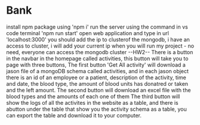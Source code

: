 # Bank 
install npm package using 'npm i'
run the server using the command in vs code terminal 'npm run start'
open web application and type in url 'localhost:3000'
you should add the ip to clusterof the mongodb, i have an access to cluster, i will add your current ip when you will run my project - no need, everyone can access the mongodb cluster
--HW2--
There is a button in the navbar in the homepage called activities, this button will take you to page with three buttons, 
The first button 'Get All activity' will download a jason file of a mongoDB schema called activities, and in each jason object there is an id of an employee or a patient, description of the activity, 
time and date, the blood type, the amount of blood units has donatred or taken and the left amount.
The second button will download an excel file with the blood types and the amounts of each one of them
The third button will show the logs of all the activites in the website as a table, and there is abutton under the table that show you the activity schema as a table, you can export the table and download it to your computer.


